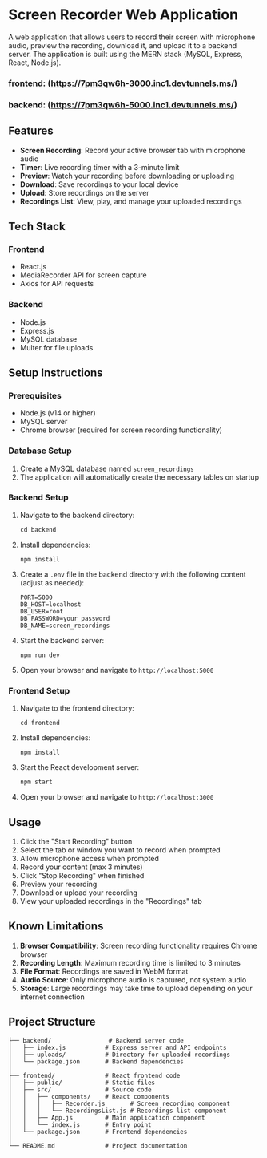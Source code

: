 # Screen Recorder Web Application

A web application that allows users to record their screen with microphone audio, preview the recording, download it, and upload it to a backend server. The application is built using the MERN stack (MySQL, Express, React, Node.js).

### frontend: (https://7pm3qw6h-3000.inc1.devtunnels.ms/)
### backend: (https://7pm3qw6h-5000.inc1.devtunnels.ms/)

## Features

- **Screen Recording**: Record your active browser tab with microphone audio
- **Timer**: Live recording timer with a 3-minute limit
- **Preview**: Watch your recording before downloading or uploading
- **Download**: Save recordings to your local device
- **Upload**: Store recordings on the server
- **Recordings List**: View, play, and manage your uploaded recordings

## Tech Stack

### Frontend
- React.js
- MediaRecorder API for screen capture
- Axios for API requests

### Backend
- Node.js
- Express.js
- MySQL database
- Multer for file uploads

## Setup Instructions

### Prerequisites

- Node.js (v14 or higher)
- MySQL server
- Chrome browser (required for screen recording functionality)

### Database Setup

1. Create a MySQL database named `screen_recordings`
2. The application will automatically create the necessary tables on startup

### Backend Setup

1. Navigate to the backend directory:
   ```
   cd backend
   ```

2. Install dependencies:
   ```
   npm install
   ```

3. Create a `.env` file in the backend directory with the following content (adjust as needed):
   ```
   PORT=5000
   DB_HOST=localhost
   DB_USER=root
   DB_PASSWORD=your_password
   DB_NAME=screen_recordings
   ```

4. Start the backend server:
   ```
   npm run dev
   ```

5. Open your browser and navigate to `http://localhost:5000`

### Frontend Setup

1. Navigate to the frontend directory:
   ```
   cd frontend
   ```

2. Install dependencies:
   ```
   npm install
   ```

3. Start the React development server:
   ```
   npm start
   ```

4. Open your browser and navigate to `http://localhost:3000` 

## Usage

1. Click the "Start Recording" button
2. Select the tab or window you want to record when prompted
3. Allow microphone access when prompted
4. Record your content (max 3 minutes)
5. Click "Stop Recording" when finished
6. Preview your recording
7. Download or upload your recording
8. View your uploaded recordings in the "Recordings" tab

## Known Limitations

1. **Browser Compatibility**: Screen recording functionality requires Chrome browser
2. **Recording Length**: Maximum recording time is limited to 3 minutes
3. **File Format**: Recordings are saved in WebM format
4. **Audio Source**: Only microphone audio is captured, not system audio
5. **Storage**: Large recordings may take time to upload depending on your internet connection

## Project Structure

```
├── backend/                # Backend server code
│   ├── index.js           # Express server and API endpoints
│   ├── uploads/           # Directory for uploaded recordings
│   └── package.json       # Backend dependencies
│
├── frontend/              # React frontend code
│   ├── public/            # Static files
│   ├── src/               # Source code
│   │   ├── components/    # React components
│   │   │   ├── Recorder.js       # Screen recording component
│   │   │   └── RecordingsList.js # Recordings list component
│   │   ├── App.js         # Main application component
│   │   └── index.js       # Entry point
│   └── package.json       # Frontend dependencies
│
└── README.md              # Project documentation
```

